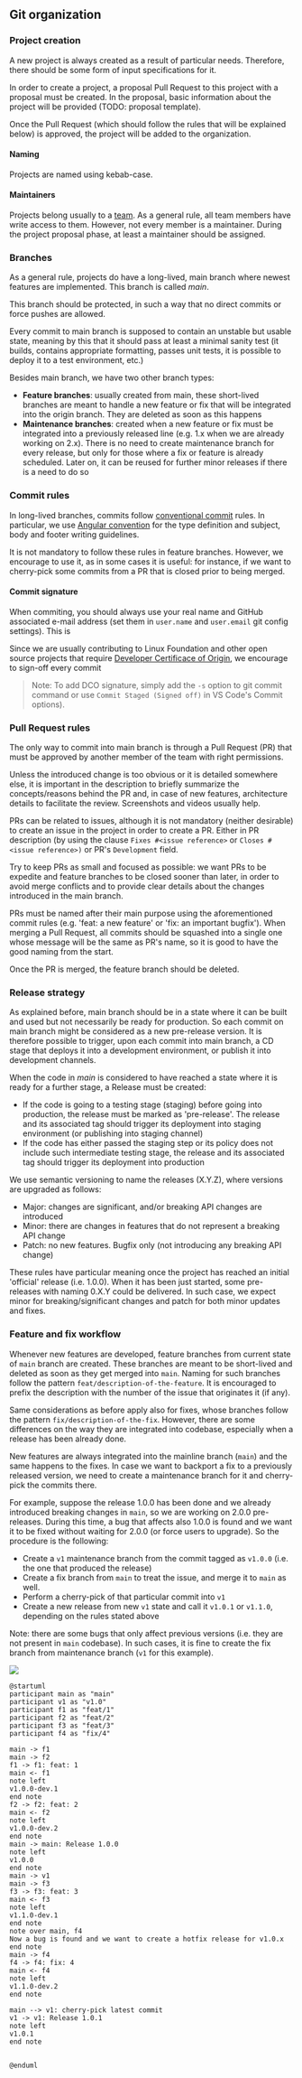 ## Git organization

### Project creation

A new project is always created as a result of particular needs. Therefore, there should be some form of input specifications for it. 

In order to create a project, a proposal Pull Request to this project with a proposal must be created. In the proposal, basic information about the project will be provided (TODO: proposal template).

Once the Pull Request (which should follow the rules that will be explained below) is approved, the project will be added to the organization. 


#### Naming 

Projects are named using kebab-case.


#### Maintainers

Projects belong usually to a [team](https://github.com/orgs/2060-io/teams). As a general rule, all team members have write access to them. However, not every member is a maintainer. During the project proposal phase, at least a maintainer should be assigned.


### Branches

As a general rule, projects do have a long-lived, main branch where newest features are implemented. This branch is called _main_. 

This branch should be protected, in such a way that no direct commits or force pushes are allowed.

Every commit to main branch is supposed to contain an unstable but usable state, meaning by this that it should pass at least a minimal sanity test (it builds, contains appropriate formatting, passes unit tests, it is possible to deploy it to a test environment, etc.)

Besides main branch, we have two other branch types:

- **Feature branches**: usually created from main, these short-lived branches are meant to handle a new feature or fix that will be integrated into the origin branch. They are deleted as soon as this happens
- **Maintenance branches**: created when a new feature or fix must be integrated into a previously released line (e.g. 1.x when we are already working on 2.x). There is no need to create maintenance branch for every release, but only for those where a fix or feature is already scheduled. Later on, it can be reused for further minor releases if there is a need to do so

### Commit rules

In long-lived branches, commits follow [conventional commit](https://www.conventionalcommits.org/en/v1.0.0/) rules. In particular, we use [Angular convention](https://github.com/angular/angular/blob/22b96b9/CONTRIBUTING.md#-commit-message-guidelines) for the type definition and subject, body and footer writing guidelines.

It is not mandatory to follow these rules in feature branches. However, we encourage to use it, as in some cases it is useful: for instance, if we want to cherry-pick some commits from a PR that is closed prior to being merged.

#### Commit signature

When commiting, you should always use your real name and GitHub associated e-mail address (set them in `user.name` and `user.email` git config settings). This is 

Since we are usually contributing to Linux Foundation and other open source projects that require [Developer Certificace of Origin](https://developercertificate.org/), we encourage to sign-off every commit 

> Note: To add DCO signature, simply add the `-s` option to git commit command or use `Commit Staged (Signed off)` in VS Code's Commit options).

### Pull Request rules

The only way to commit into main branch is through a Pull Request (PR) that must be approved by another member of the team with right permissions.

Unless the introduced change is too obvious or it is detailed somewhere else, it is important in the description to briefly summarize the concepts/reasons behind the PR and, in case of new features, architecture details to facilitate the review. Screenshots and videos usually help.

PRs can be related to issues, although it is not mandatory (neither desirable) to create an issue in the project in order to create a PR. Either in PR description (by using the clause `Fixes #<issue reference>` or `Closes #<issue reference>)` or PR's `Development` field.

Try to keep PRs as small and focused as possible: we want PRs to be expedite and feature branches to be closed sooner than later, in order to avoid merge conflicts and to provide clear details about the changes introduced in the main branch.

PRs must be named after their main purpose using the aforementioned commit rules (e.g. 'feat: a new feature' or 'fix: an important bugfix'). When merging a Pull Request, all commits should be squashed into a single one whose message will be the same as PR's name, so it is good to have the good naming from the start. 

Once the PR is merged, the feature branch should be deleted.

### Release strategy

As explained before, main branch should be in a state where it can be built and used but not necessarily be ready for production. So each commit on main branch might be considered as a new pre-release version. It is therefore possible to trigger, upon each commit into main branch, a CD stage that deploys it into a development environment, or publish it into development channels.

When the code in _main_ is considered to have reached a state where it is ready for a further stage, a Release must be created:

- If the code is going to a testing stage (staging) before going into production, the release must be marked as 'pre-release'. The release and its associated tag should trigger its deployment into staging environment (or publishing into staging channel)
- If the code has either passed the staging step or its policy does not include such intermediate testing stage, the release and its associated tag should trigger its deployment into production

We use semantic versioning to name the releases (X.Y.Z), where versions are upgraded as follows:

- Major: changes are significant, and/or breaking API changes are introduced
- Minor: there are changes in features that do not represent a breaking API change
- Patch: no new features. Bugfix only (not introducing any breaking API change)

These rules have particular meaning once the project has reached an initial 'official' release (i.e. 1.0.0). When it has been just started, some pre-releases with naming 0.X.Y could be delivered. In such case, we expect minor for breaking/significant changes and patch for both minor updates and fixes.

### Feature and fix workflow

Whenever new features are developed, feature branches from current state of `main` branch are created. These branches are meant to be short-lived and deleted as soon as they get merged into `main`. Naming for such branches follow the pattern `feat/description-of-the-feature`. It is encouraged to prefix the description with the number of the issue that originates it (if any).

Same considerations as before apply also for fixes, whose branches follow the pattern `fix/description-of-the-fix`. However, there are some differences on the way they are integrated into codebase, especially when a release has been already done.

New features are always integrated into the mainline branch (`main`) and the same happens to the fixes. In case we want to backport a fix to a previously released version, we need to create a maintenance branch for it and cherry-pick the commits there.

For example, suppose the release 1.0.0 has been done and we already introduced breaking changes in `main`, so we are working on 2.0.0 pre-releases. During this time, a bug that affects also 1.0.0 is found and we want it to be fixed without waiting for 2.0.0 (or force users to upgrade). So the procedure is the following: 

- Create a `v1` maintenance branch from the commit tagged as `v1.0.0` (i.e. the one that produced the release)
- Create a fix branch from `main` to treat the issue, and merge it to `main` as well. 
- Perform a cherry-pick of that particular commit into `v1`
- Create a new release from new `v1` state and call it `v1.0.1` or `v1.1.0`, depending on the rules stated above

Note: there are some bugs that only affect previous versions (i.e. they are not present in `main` codebase). In such cases, it is fine to create the fix branch from maintenance branch (`v1` for this example).

![](./assets/branch-example-1.png)

```plantuml
@startuml
participant main as "main"
participant v1 as "v1.0"
participant f1 as "feat/1"
participant f2 as "feat/2"
participant f3 as "feat/3"
participant f4 as "fix/4"

main -> f1
main -> f2
f1 -> f1: feat: 1
main <- f1
note left
v1.0.0-dev.1 
end note
f2 -> f2: feat: 2
main <- f2
note left
v1.0.0-dev.2 
end note
main -> main: Release 1.0.0
note left 
v1.0.0
end note
main -> v1
main -> f3
f3 -> f3: feat: 3
main <- f3
note left 
v1.1.0-dev.1
end note
note over main, f4
Now a bug is found and we want to create a hotfix release for v1.0.x
end note
main -> f4
f4 -> f4: fix: 4
main <- f4
note left
v1.1.0-dev.2
end note

main --> v1: cherry-pick latest commit
v1 -> v1: Release 1.0.1
note left 
v1.0.1
end note


@enduml
```